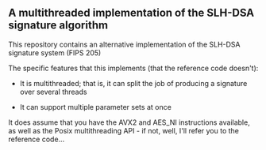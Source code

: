 ## A multithreaded implementation of the SLH-DSA signature algorithm

This repository contains an alternative implementation of the SLH-DSA signature system (FIPS 205)

The specific features that this implements (that the reference code doesn't):

- It is multithreaded; that is, it can split the job of producing a signature over several threads

- It can support multiple parameter sets at once

It does assume that you have the AVX2 and AES_NI instructions available, as well as the Posix multithreading API - if not, well, I'll refer you to the reference code...
